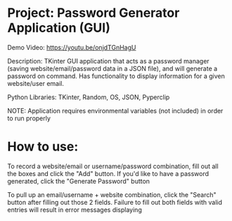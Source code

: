 # Project: Password Generator Application (GUI)

Demo Video: https://youtu.be/onjdTGnHagU

Description: TKinter GUI application that acts as a password manager (saving website/email/password data in a JSON file), and will generate a password on command. Has functionality to display information for a given website/user email.

Python Libraries: TKinter, Random, OS, JSON, Pyperclip

NOTE: Application requires environmental variables (not included) in order to run properly

# How to use:

To record a website/email or username/password combination, fill out all the boxes and click the "Add" button. If you'd like to have a password generated, click the "Generate Password" button

To pull up an email/username + website combination, click the "Search" button after filling out those 2 fields. Failure to fill out both fields with valid entries will result in error messages displaying
